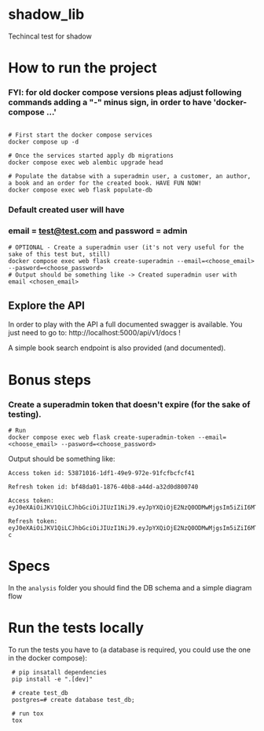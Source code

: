 # shadow_lib

Techincal test for shadow

# How to run the project

### FYI: for old docker compose versions pleas adjust following commands adding a "-" minus sign, in order to have 'docker-compose ...'

```shell

# First start the docker compose services
docker compose up -d

# Once the services started apply db migrations
docker compose exec web alembic upgrade head

# Populate the databse with a superadmin user, a customer, an author, a book and an order for the created book. HAVE FUN NOW!
docker compose exec web flask populate-db

```
### Default created user will have
### email = test@test.com and password = admin

```shell
# OPTIONAL - Create a superadmin user (it's not very useful for the sake of this test but, still)
docker compose exec web flask create-superadmin --email=<choose_email> --pasword=<choose_password>
# Output should be something like -> Created superadmin user with email <chosen_email>
```

## Explore the API

In order to play with the API a full documented swagger is available. You just need to go to: http://localhost:5000/api/v1/docs !

A simple book search endpoint is also provided (and documented).


# Bonus steps

### Create a superadmin token that doesn't expire (for the sake of testing).

```shell
# Run
docker compose exec web flask create-superadmin-token --email=<choose_email> --pasword=<choose_password>
```

Output should be something like:

```shell
Access token id: 53871016-1df1-49e9-972e-91fcfbcfcf41

Refresh token id: bf48da01-1876-40b8-a44d-a32d0d800740

Access token: eyJ0eXAiOiJKV1QiLCJhbGciOiJIUzI1NiJ9.eyJpYXQiOjE2NzQ0ODMwMjgsIm5iZiI6MTY3NDQ4MzAyOCwianRpIjoiNTM4NzEwMTYtMWRmMS00OWU5LTk3MmUtOTFmY2ZiY2ZjZjQxIiwidHlwZSI6ImFjY2VzcyIsImlzcyI6InNoYWRvd19saWIiLCJleHAiOjE3Mzc1NTUwMjgsInVzZXJfaWQiOiIyODNmMzNmYS0zYmYxLTRlNzktOGFhOC0xOTMzNGU3ZTk4YzkiLCJlbWFpbCI6ImZyYW5jZXNjby5wZXJuYUBnbWFpbC5jb20iLCJyb2xlIjoic3VwZXJhZG1pbiJ9.ithdGyVJIRV8bZ8jJmxl79aXcemYkb6ACX8kVJdSEBk

Refresh token: eyJ0eXAiOiJKV1QiLCJhbGciOiJIUzI1NiJ9.eyJpYXQiOjE2NzQ0ODMwMjgsIm5iZiI6MTY3NDQ4MzAyOCwianRpIjoiYmY0OGRhMDEtMTg3Ni00MGI4LWE0NGQtYTMyZDBkODAwNzQwIiwidHlwZSI6InJlZnJlc2giLCJpc3MiOiJzaGFkb3dfbGliIiwiZXhwIjoxNzY5MDkxMDI4LCJ1c2VyX2lkIjoiMjgzZjMzZmEtM2JmMS00ZTc5LThhYTgtMTkzMzRlN2U5OGM5IiwiZW1haWwiOiJmcmFuY2VzY28ucGVybmFAZ21haWwuY29tIiwicm9sZSI6InN1cGVyYWRtaW4ifQ.H1D7Au9xPPsbvGZHe6vj9SFoOA1gYxC6HzPTmXolo-c

```

# Specs

In the `analysis` folder you should find the DB schema and a simple diagram flow


# Run the tests locally
To run the tests you have to (a database is required, you could use the one in the docker compose):

```shell
 # pip insatall dependencies
 pip install -e ".[dev]"
 
 # create test_db
 postgres=# create database test_db;
 
 # run tox
 tox
```










